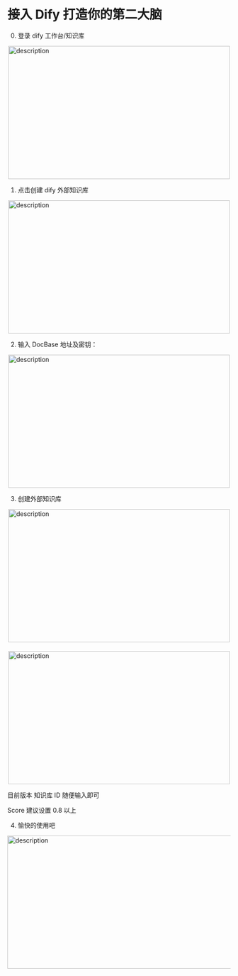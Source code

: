 # 接入 Dify 打造你的第二大脑

0. 登录 dify 工作台/知识库

<div style="display: flex; justify-content: center;">
  <img src="/dify/home.png" alt="description" width="500" height="300"/>
</div>

1. 点击创建 dify 外部知识库

<div style="display: flex; justify-content: center;">
  <img src="/dify/wbzsk.png" alt="description" width="500" height="300"/>
</div>

2. 输入 DocBase 地址及密钥：

<div style="display: flex; justify-content: center;">
  <img src="/dify/image.png" alt="description" width="500" height="300"/>
</div>

3. 创建外部知识库

<div style="display: flex; flex-direction: column; align-items: center; gap: 20px;">
  <img src="/dify/createkb.png" alt="description" width="500" height="300"/>
  <img src="/dify/createkb2.png" alt="description" width="500" height="300"/>
</div>

目前版本 知识库 ID 随便输入即可

Score 建议设置 0.8 以上

4. 愉快的使用吧

<div style="display: flex; flex-direction: column; align-items: center; gap: 20px;">
  <img src="/dify/use.png" alt="description" width="800" height="300"/>
</div>